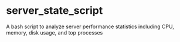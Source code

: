 # server_state_script
A bash script to analyze server performance statistics including CPU, memory, disk usage, and top processes
